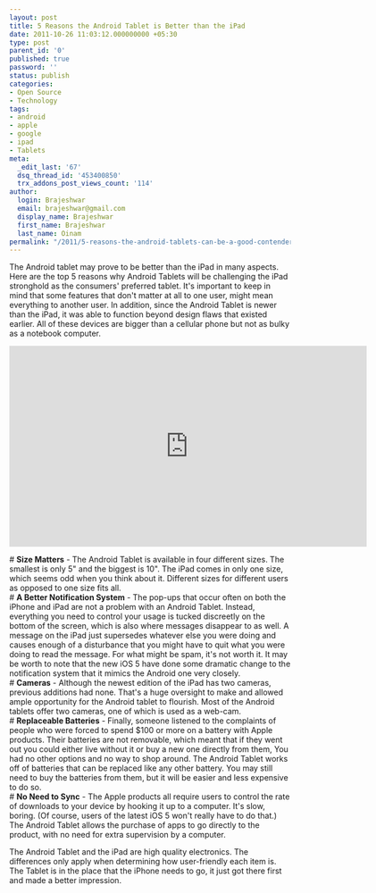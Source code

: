 ```yaml
---
layout: post
title: 5 Reasons the Android Tablet is Better than the iPad
date: 2011-10-26 11:03:12.000000000 +05:30
type: post
parent_id: '0'
published: true
password: ''
status: publish
categories:
- Open Source
- Technology
tags:
- android
- apple
- google
- ipad
- Tablets
meta:
  _edit_last: '67'
  dsq_thread_id: '453400850'
  trx_addons_post_views_count: '114'
author:
  login: Brajeshwar
  email: brajeshwar@gmail.com
  display_name: Brajeshwar
  first_name: Brajeshwar
  last_name: Oinam
permalink: "/2011/5-reasons-the-android-tablets-can-be-a-good-contender-to-the-ipad/"
---
```

<p>The Android tablet may prove to be better than the iPad in many aspects. Here are the top 5 reasons why Android Tablets will be challenging the iPad stronghold as the consumers' preferred tablet. It's important to keep in mind that some features that don't matter at all to one user, might mean everything to another user. In addition,  since the Android Tablet is newer than the iPad, it was able to function beyond design flaws that existed earlier. All of these devices are bigger than a cellular phone but not as bulky as a notebook computer.</p>
<p><!--more--></p>
<p><iframe width="640" height="360" src="http://www.youtube.com/embed/-F_ke3rxopc?hd=1" frameborder="0" allowfullscreen></iframe></p>
<p># <strong>Size Matters</strong> - The Android Tablet is available in four different sizes. The smallest is only 5" and the biggest is 10". The iPad comes in only one size, which seems odd when you think about it. Different sizes for different users as opposed to one size fits all.<br />
# <strong>A Better Notification System</strong> - The pop-ups that occur often on both the iPhone and iPad are not a problem with an Android Tablet. Instead, everything you need to control your usage is tucked discreetly on the bottom of the screen, which is also where messages disappear to as well. A message on the iPad just supersedes whatever else you were doing and causes enough of a disturbance that you might have to quit what you were doing to read the message. For what might be spam, it's not worth it. It may be worth to note that the new iOS 5 have done some dramatic change to the notification system that it mimics the Android one very closely.<br />
# <strong>Cameras</strong> - Although the newest edition of the iPad has two cameras, previous additions had none. That's a huge oversight to make and allowed ample opportunity for the Android tablet to flourish. Most of the Android tablets offer two cameras, one of which is used as a web-cam.<br />
# <strong>Replaceable Batteries</strong> - Finally,  someone listened to the complaints of people who were forced to spend $100 or more on a battery with Apple products. Their batteries are not removable, which meant that if they went out you could either live without it or buy a new one directly from them, You had no other options and no way to shop around. The Android Tablet works off of batteries that can be replaced like any other battery. You may still need to buy the batteries from them, but it will be easier and less expensive to do so.<br />
# <strong>No Need to Sync</strong> - The Apple products all require users to control the rate of downloads to your device by hooking it up to a computer. It's slow, boring. (Of course, users of the latest iOS 5 won't really have to do that.) The Android Tablet allows the purchase of apps to go directly to the product, with no need for extra supervision by a computer.</p>
<p>The Android Tablet and the iPad are high quality electronics. The differences only apply when determining how user-friendly each item is. The Tablet is in the place that the iPhone needs to go, it just got there first and made a better impression.</p>
